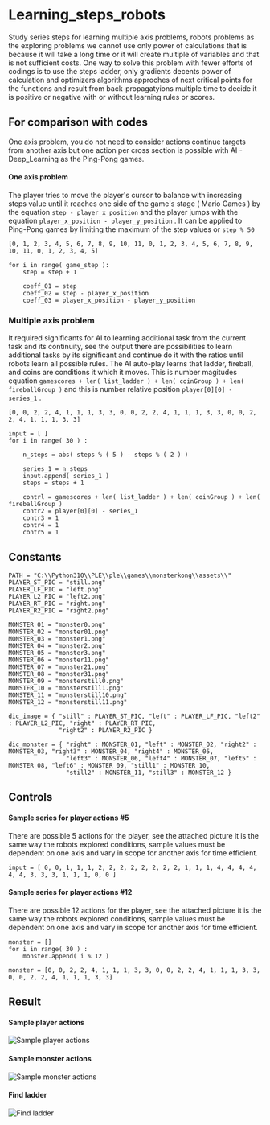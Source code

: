 # Learning_steps_robots

Study series steps for learning multiple axis problems, robots problems as the exploring problems we cannot use only power of calculations that is because it will take a long time or it will create multiple of variables and that is not sufficient costs. One way to solve this problem with fewer efforts of codings is to use the steps ladder, only gradients decents power of calculation and optimizers algorithms approches of next critical points for the functions and result from back-propagatyions multiple time to decide it is positive or negative with or without learning rules or scores.

## For comparison with codes ## 

One axis problem, you do not need to consider actions continue targets from another axis but one action per cross section is possible with AI - Deep_Learning as the Ping-Pong games.

#### One axis problem ####

The player tries to move the player's cursor to balance with increasing steps value until it reaches one side of the game's stage ( Mario Games ) by the equation ```step - player_x_position``` and the player jumps with the equation ```player_x_position - player_y_position``` .  It can be applied to Ping-Pong games by limiting the maximum of the step values or ```step % 50``` 

``` [0, 1, 2, 3, 4, 5, 6, 7, 8, 9, 10, 11, 0, 1, 2, 3, 4, 5, 6, 7, 8, 9, 10, 11, 0, 1, 2, 3, 4, 5] ```

```
for i in range( game_step ):
    step = step + 1
    
    coeff_01 = step 
    coeff_02 = step - player_x_position
    coeff_03 = player_x_position - player_y_position
```

### Multiple axis problem ####

It required significants for AI to learning additional task from the current task and its continuity, see the output there are possibilities to learn additional tasks by its significant and continue do it with the ratios until robots learn all possible rules. The AI auto-play learns that ladder, fireball, and coins are conditions it which it moves. This is number magitudes equation ```gamescores + len( list_ladder ) + len( coinGroup ) + len( fireballGroup )``` and this is number relative position ```player[0][0] - series_1``` .

``` [0, 0, 2, 2, 4, 1, 1, 1, 3, 3, 0, 0, 2, 2, 4, 1, 1, 1, 3, 3, 0, 0, 2, 2, 4, 1, 1, 1, 3, 3] ```

```
input = [ ]	
for i in range( 30 ) :

    n_steps = abs( steps % ( 5 ) - steps % ( 2 ) )

    series_1 = n_steps
    input.append( series_1 )
    steps = steps + 1
	
    contrl = gamescores + len( list_ladder ) + len( coinGroup ) + len( fireballGroup )
    contr2 = player[0][0] - series_1
    contr3 = 1
    contr4 = 1
    contr5 = 1
```

## Constants ##


```
PATH = "C:\\Python310\\PLE\\ple\\games\\monsterkong\\assets\\"
PLAYER_ST_PIC = "still.png"
PLAYER_LF_PIC = "left.png"
PLAYER_L2_PIC = "left2.png"
PLAYER_RT_PIC = "right.png"
PLAYER_R2_PIC = "right2.png"

MONSTER_01 = "monster0.png"
MONSTER_02 = "monster01.png"
MONSTER_03 = "monster1.png"
MONSTER_04 = "monster2.png"
MONSTER_05 = "monster3.png"
MONSTER_06 = "monster11.png"
MONSTER_07 = "monster21.png"
MONSTER_08 = "monster31.png"
MONSTER_09 = "monsterstill0.png"
MONSTER_10 = "monsterstill1.png"
MONSTER_11 = "monsterstill10.png"
MONSTER_12 = "monsterstill11.png"

dic_image = { "still" : PLAYER_ST_PIC, "left" : PLAYER_LF_PIC, "left2" : PLAYER_L2_PIC, "right" : PLAYER_RT_PIC, 
              "right2" : PLAYER_R2_PIC }

dic_monster = { "right" : MONSTER_01, "left" : MONSTER_02, "right2" : MONSTER_03, "right3" : MONSTER_04, "right4" : MONSTER_05, 
                "left3" : MONSTER_06, "left4" : MONSTER_07, "left5" : MONSTER_08, "left6" : MONSTER_09, "still1" : MONSTER_10, 
                "still2" : MONSTER_11, "still3" : MONSTER_12 }
```

## Controls ##


#### Sample series for player actions #5 ####

There are possible 5 actions for the player, see the attached picture it is the same way the robots explored conditions, sample values must be dependent on one axis and vary in scope for another axis for time efficient.

```
input = [ 0, 0, 1, 1, 1, 2, 2, 2, 2, 2, 2, 2, 2, 1, 1, 1, 4, 4, 4, 4, 4, 4, 3, 3, 3, 1, 1, 1, 0, 0 ]
```


#### Sample series for player actions #12 ####


There are possible 12 actions for the player, see the attached picture it is the same way the robots explored conditions, sample values must be dependent on one axis and vary in scope for another axis for time efficient.

```
monster = []
for i in range( 30 ) :
    monster.append( i % 12 )
    
monster = [0, 0, 2, 2, 4, 1, 1, 1, 3, 3, 0, 0, 2, 2, 4, 1, 1, 1, 3, 3, 0, 0, 2, 2, 4, 1, 1, 1, 3, 3]
```


## Result ##

#### Sample player actions ####

![Sample player actions](https://github.com/jkaewprateep/Learning_steps_robots/blob/main/Figure_1.png?raw=true "Sample player actions")

#### Sample monster actions ####

![Sample monster actions](https://github.com/jkaewprateep/Learning_steps_robots/blob/main/Figure_2.png?raw=true "Sample monster actions")

#### Find ladder ###

![Find ladder](https://github.com/jkaewprateep/Learning_steps_robots/blob/main/ladder.gif?raw=true "Find ladder")
